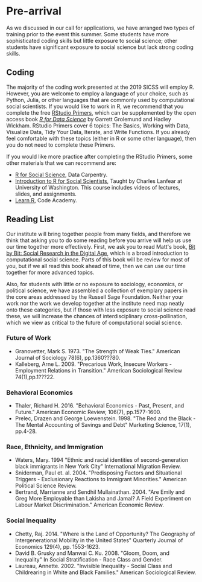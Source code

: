 # Pre-arrival

As we discussed in our call for applications, we have arranged two types of training prior to the event this summer. Some students have more sophisticated coding skills but little exposure to social science; other students have significant exposure to social science but lack strong coding skills.

## Coding

The majority of the coding work presented at the 2019 SICSS will employ R.  However, you are welcome to employ a language of your choice, such as Python, Julia, or other languages that are commonly used by computational social scientists. If you would like to work in R, we recommend that you complete the free [RStudio Primers](https://rstudio.cloud/learn/primers), which can be supplemented by the open access book _[R for Data Science](https://r4ds.had.co.nz/)_ by Garrett Grolemund and Hadley Wickham.  RStudio Primers cover 6 topics: The Basics, Working with Data, Visualize Data, Tidy Your Data, Iterate, and Write Functions.  If you already feel comfortable with these topics (either in R or some other language), then you do not need to complete these Primers.

If you would like more practice after completing the RStudio Primers, some other materials that we can recommend are:
- [R for Social Science](https://datacarpentry.org/r-socialsci/), Data Carpentry.  
- [Introduction to R for Social Scientists](https://clanfear.github.io/CSSS508/), Taught by Charles Lanfear at University of Washington. This course includes videos of lectures, slides, and assignments.
- [Learn R](https://www.codecademy.com/learn/learn-r), Code Academy.

## Reading List

Our institute will bring together people from many fields, and therefore we think that asking you to do some reading before you arrive will help us use our time together more effectively.  First, we ask you to read Matt's book, [Bit by Bit: Social Research in the Digital Age](http://www.bitbybitbook.com), which is a broad introduction to computational social science. Parts of this book will be review for most of you, but if we all read this book ahead of time, then we can use our time together for more advanced topics.

Also, for students with little or no exposure to sociology, economics, or political science, we have assembled a collection of exemplary papers in the core areas addressed by the Russell Sage Foundation. Neither your work nor the work we develop together at the institute need map neatly onto these categories, but if those with less exposure to social science read these, we will increase the chances of interdisciplinary cross-pollination, which we view as critical to the future of computational social science.


### Future of Work
  - Granovetter, Mark S. 1973. "The Strength of Weak Ties." American Journal of Sociology 78(6), pp.1360???80.
  - Kalleberg, Arne L. 2009. "Precarious Work, Insecure Workers - Employment Relations in Transition." American Sociological Review 74(1),pp.1???22.

### Behavioral Economics
  - Thaler, Richard H. 2016. "Behavioral Economics - Past, Present, and Future." American Economic Review, 106(7), pp.1577-1600.
  - Prelec, Drazen and George Loewenstein. 1998. "The Red and the Black - The Mental Accounting of Savings and Debt" Marketing Science, 17(1), pp.4-28.

### Race, Ethnicity, and Immigration
  - Waters, Mary. 1994 "Ethnic and racial identities of second-generation black immigrants in New York City" International Migration Review.
  - Sniderman, Paul et. al. 2004. "Predisposing Factors and Situational Triggers - Exclusionary Reactions to Immigrant Minorities." American Political Science Review.
  - Bertrand, Marrianne and Sendhil Mullainathan. 2004. "Are Emily and Greg More Employable than Lakisha and Jamal? A Field Experiment on Labour Market Discrimination." American Economic Review.

### Social Inequality
  - Chetty, Raj. 2014. "Where is the Land of Opportunity? The Geography of Intergenerational Mobility in the United States" Quarterly Journal of Economics 129(4), pp. 1553-1623.
  - David B. Grusky and Manwai C. Ku. 2008. "Gloom, Doom, and Inequality" In Social Stratification - Race Class and Gender.
  - Laureau, Annette. 2002. "Invisible Inequality - Social Class and Childrearing in White and Black Families." American Sociological Review.
